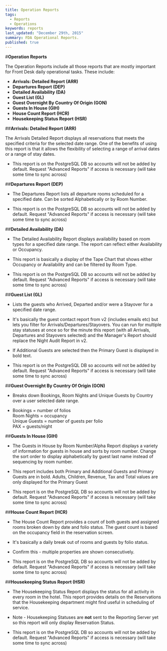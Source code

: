 ```yaml
---
title: Operation Reports
tags: 
  - Reports
  - Operations
keywords: reports
last_updated: "December 29th, 2015"
summary: FDA Operational Reports.
published: true
---
```




#**Operation Reports**
     
       
       
The Operation Reports include all those reports that are mostly important for Front Desk daily operational tasks. These include:  
  
  
 - **Arrivals: Detailed Report (ARR)**  
 - **Departures Report (DEP)**  
 - **Detailed Availability (DA)**  
 - **Guest List (GL)**  
 - **Guest Overnight By Country Of Origin (GON)**  
 - **Guests In House (GIH)**  
 - **House Count Report (HCR)**  
 - **Housekeeping Status Report (HSR)**  
  
  
 

##**Arrivals: Detailed Report (ARR)**

The Arrivals Detailed Report displays all reservations that meets the specified criteria for the selected date range. One of the benefits of using this report is that it allows the flexibility of selecting a range of arrival dates or a range of stay dates.

- This report is on the PostgreSQL DB so accounts will not be added by default. Request "Advanced Reports" if access is necessary (will take some time to sync across)

##**Departures Report (DEP)**

- The Departures Report lists all departure rooms scheduled for a specified date. Can be sorted Alphabetically or by Room Number.

- This report is on the PostgreSQL DB so accounts will not be added by default. Request "Advanced Reports" if access is necessary (will take some time to sync across)

##**Detailed Availability (DA)**

- The Detailed Availability Report displays availability based on room types for a specified date range. The report can reflect either Availability or Occupancy.

- This report is basically a display of the Tape Chart that shows either Occupancy or Availability and can be filtered by Room Type.

- This report is on the PostgreSQL DB so accounts will not be added by default. Request "Advanced Reports" if access is necessary (will take some time to sync across)

##**Guest List (GL)**
- Lists the guests who Arrived, Departed and/or were a Stayover for a specified date range.

- It's basically the guest contact report from v2 (includes emails etc) but lets you filter for Arrivals/Departures/Stayovers. You can run for multiple stay statuses at once so for the minute this report (with all Arrivals, Departures and Stayovers selected) and the Manager's Report should replace the Night Audit Report in v2.

- If Additional Guests are selected then the Primary Guest is displayed in bold text.

- This report is on the PostgreSQL DB so accounts will not be added by default. Request "Advanced Reports" if access is necessary (will take some time to sync across)

##**Guest Overnight By Country Of Origin (GON)**

- Breaks down Bookings, Room Nights and Unique Guests by Country over a user selected date range.

- Bookings = number of folios <br />
Room Nights = occupancy <br />
Unique Guests = number of guests per folio <br />
PAX = guests/night <br />

##**Guests In House (GIH)**

- The Guests in House by Room Number/Alpha Report displays a variety of information for guests in house and sorts by room number. Change the sort order to display alphabetically by guest last name instead of sequencing by room number.

- This report includes both Primary and Additional Guests and Primary Guests are in bold. Adults, Children, Revenue, Tax and Total values are only displayed for the Primary Guest

- This report is on the PostgreSQL DB so accounts will not be added by default. Request "Advanced Reports" if access is necessary (will take some time to sync across)

##**House Count Report (HCR)**

- The House Count Report provides a count of both guests and assigned rooms broken down by date and folio status. The guest count is based on the occupancy field in the reservation screen.

- It's basically a daily break out of rooms and guests by folio status.

- Confirm this - multiple properties are shown consecutively.

- This report is on the PostgreSQL DB so accounts will not be added by default. Request "Advanced Reports" if access is necessary (will take some time to sync across)

##**Housekeeping Status Report (HSR)**

- The Housekeeping Status Report displays the status for all activity in every room in the hotel. This report provides details on the Reservations that the Housekeeping department might find useful in scheduling of service.

- Note - Housekeeping Statuses are **not** sent to the Reporting Server yet so this report will only display Reservation Status.

- This report is on the PostgreSQL DB so accounts will not be added by default. Request "Advanced Reports" if access is necessary (will take some time to sync across)
